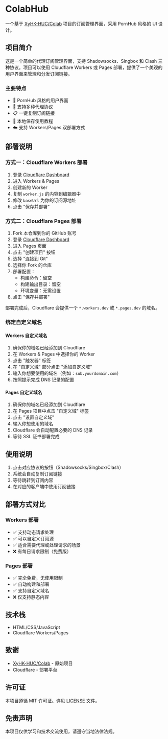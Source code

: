 # ColabHub

一个基于 [XyHK-HUC/Colab](https://github.com/XyHK-HUC/Colab) 项目的订阅管理界面，采用 PornHub 风格的 UI 设计。

## 项目简介

这是一个简单的代理订阅管理界面，支持 Shadowsocks、Singbox 和 Clash 三种协议。项目可以使用 Cloudflare Workers 或 Pages 部署，提供了一个美观的用户界面来管理和分发订阅链接。

### 主要特点

- 🎨 PornHub 风格的用户界面
- 🚀 支持多种代理协议
- 📋 一键复制订阅链接
- 💾 本地保存使用教程
- ☁️ 支持 Workers/Pages 双部署方式

## 部署说明

### 方式一：Cloudflare Workers 部署

1. 登录 [Cloudflare Dashboard](https://dash.cloudflare.com)
2. 进入 Workers & Pages
3. 创建新的 Worker
4. 复制 `worker.js` 的内容到编辑器中
5. 修改 `baseUrl` 为你的订阅源地址
6. 点击 "保存并部署"

### 方式二：Cloudflare Pages 部署

1. Fork 本仓库到你的 GitHub 账号
2. 登录 [Cloudflare Dashboard](https://dash.cloudflare.com)
3. 进入 Pages 页面
4. 点击 "创建项目" 按钮
5. 选择 "连接到 Git" 
6. 选择你 Fork 的仓库
7. 部署配置：
   - 构建命令：留空
   - 构建输出目录：留空
   - 环境变量：无需设置
8. 点击 "保存并部署"

部署完成后，Cloudflare 会提供一个 `*.workers.dev` 或 `*.pages.dev` 的域名。

### 绑定自定义域名

#### Workers 自定义域名
1. 确保你的域名已经添加到 Cloudflare
2. 在 Workers & Pages 中选择你的 Worker
3. 点击 "触发器" 标签
4. 在 "自定义域" 部分点击 "添加自定义域"
5. 输入你想要使用的域名（例如：`sub.yourdomain.com`）
6. 按照提示完成 DNS 记录的配置

#### Pages 自定义域名
1. 确保你的域名已经添加到 Cloudflare
2. 在 Pages 项目中点击 "自定义域" 标签
3. 点击 "设置自定义域"
4. 输入你想使用的域名
5. Cloudflare 会自动配置必要的 DNS 记录
6. 等待 SSL 证书部署完成

## 使用说明

1. 点击对应协议的按钮（Shadowsocks/Singbox/Clash）
2. 系统会自动复制订阅链接
3. 等待跳转到订阅内容
4. 在对应的客户端中使用订阅链接

## 部署方式对比

### Workers 部署
- ✅ 支持动态请求处理
- ✅ 可以自定义订阅源
- ✅ 适合需要代理或处理请求的场景
- ❌ 有每日请求限制（免费版）

### Pages 部署
- ✅ 完全免费，无使用限制
- ✅ 自动构建和部署
- ✅ 支持自定义域名
- ❌ 仅支持静态内容

## 技术栈

- HTML/CSS/JavaScript
- Cloudflare Workers/Pages

## 致谢

- [XyHK-HUC/Colab](https://github.com/XyHK-HUC/Colab) - 原始项目
- Cloudflare - 部署平台

## 许可证

本项目遵循 MIT 许可证。详见 [LICENSE](LICENSE) 文件。

## 免责声明

本项目仅供学习和技术交流使用，请遵守当地法律法规。